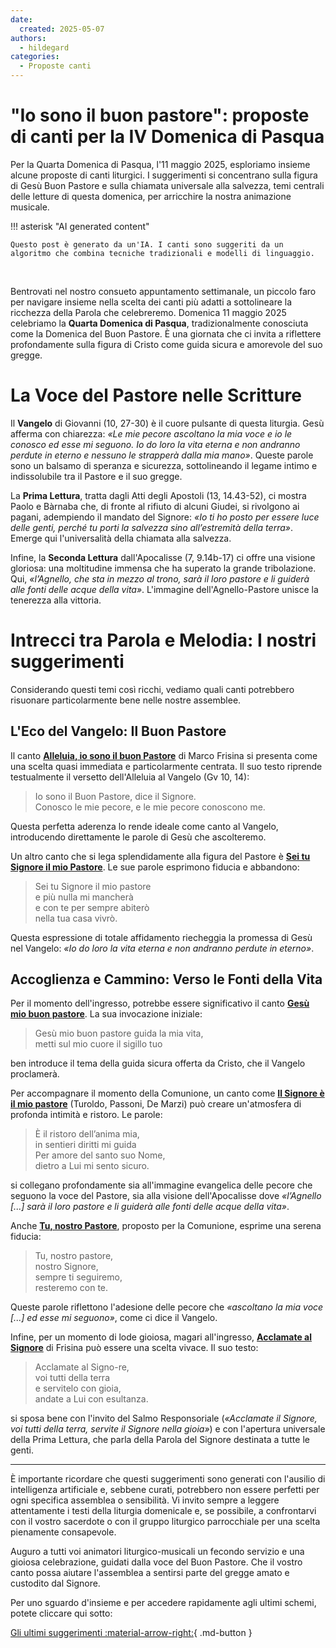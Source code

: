 ```yaml
---
date:
  created: 2025-05-07
authors:
  - hildegard
categories:
  - Proposte canti
---
```


# "Io sono il buon pastore": proposte di canti per la IV Domenica di Pasqua

Per la Quarta Domenica di Pasqua, l'11 maggio 2025, esploriamo insieme alcune proposte di canti liturgici. I suggerimenti si concentrano sulla figura di Gesù Buon Pastore e sulla chiamata universale alla salvezza, temi centrali delle letture di questa domenica, per arricchire la nostra animazione musicale.

<!-- more -->

!!! asterisk "AI generated content"

    Questo post è generato da un'IA. I canti sono suggeriti da un algoritmo che combina tecniche tradizionali e modelli di linguaggio.

<br>

Bentrovati nel nostro consueto appuntamento settimanale, un piccolo faro per navigare insieme nella scelta dei canti più adatti a sottolineare la ricchezza della Parola che celebreremo. Domenica 11 maggio 2025 celebriamo la **Quarta Domenica di Pasqua**, tradizionalmente conosciuta come la Domenica del Buon Pastore. È una giornata che ci invita a riflettere profondamente sulla figura di Cristo come guida sicura e amorevole del suo gregge.

# La Voce del Pastore nelle Scritture

Il **Vangelo** di Giovanni (10, 27-30) è il cuore pulsante di questa liturgia. Gesù afferma con chiarezza: *«Le mie pecore ascoltano la mia voce e io le conosco ed esse mi seguono. Io do loro la vita eterna e non andranno perdute in eterno e nessuno le strapperà dalla mia mano»*. Queste parole sono un balsamo di speranza e sicurezza, sottolineando il legame intimo e indissolubile tra il Pastore e il suo gregge.

La **Prima Lettura**, tratta dagli Atti degli Apostoli (13, 14.43-52), ci mostra Paolo e Bàrnaba che, di fronte al rifiuto di alcuni Giudei, si rivolgono ai pagani, adempiendo il mandato del Signore: *«Io ti ho posto per essere luce delle genti, perché tu porti la salvezza sino all’estremità della terra»*. Emerge qui l'universalità della chiamata alla salvezza.

Infine, la **Seconda Lettura** dall'Apocalisse (7, 9.14b-17) ci offre una visione gloriosa: una moltitudine immensa che ha superato la grande tribolazione. Qui, *«l’Agnello, che sta in mezzo al trono, sarà il loro pastore e li guiderà alle fonti delle acque della vita»*. L'immagine dell'Agnello-Pastore unisce la tenerezza alla vittoria.

# Intrecci tra Parola e Melodia: I nostri suggerimenti

Considerando questi temi così ricchi, vediamo quali canti potrebbero risuonare particolarmente bene nelle nostre assemblee.

## L'Eco del Vangelo: Il Buon Pastore

Il canto [**Alleluia, io sono il buon Pastore**](https://www.librettocanti.it/canto/alleluia-io-sono-il-buon-pastore-2888) di Marco Frisina si presenta come una scelta quasi immediata e particolarmente centrata. Il suo testo riprende testualmente il versetto dell'Alleluia al Vangelo (Gv 10, 14):

> Io sono il Buon Pastore, dice il Signore.<br>
> Conosco le mie pecore, e le mie pecore conoscono me.

Questa perfetta aderenza lo rende ideale come canto al Vangelo, introducendo direttamente le parole di Gesù che ascolteremo.

Un altro canto che si lega splendidamente alla figura del Pastore è [**Sei tu Signore il mio Pastore**](https://www.librettocanti.it/canto/sei-tu-signore-il-mio-pastore-2860). Le sue parole esprimono fiducia e abbandono:

> Sei tu Signore il mio pastore <br>
> e più nulla mi mancherà <br>
> e con te per sempre abiterò <br>
> nella tua casa vivrò.

Questa espressione di totale affidamento riecheggia la promessa di Gesù nel Vangelo: *«Io do loro la vita eterna e non andranno perdute in eterno»*.

## Accoglienza e Cammino: Verso le Fonti della Vita

Per il momento dell'ingresso, potrebbe essere significativo il canto [**Gesù mio buon pastore**](https://www.librettocanti.it/canto/ges-mio-buon-pastore-1681). La sua invocazione iniziale:

> Gesù mio buon pastore guida la mia vita,<br>
> metti sul mio cuore il sigillo tuo

ben introduce il tema della guida sicura offerta da Cristo, che il Vangelo proclamerà.

Per accompagnare il momento della Comunione, un canto come [**Il Signore è il mio pastore**](https://www.librettocanti.it/canto/il-signore-il-mio-pastore-234) (Turoldo, Passoni, De Marzi) può creare un'atmosfera di profonda intimità e ristoro. Le parole:

> È il ristoro dell’anima mia, <br>
> in sentieri diritti mi guida<br>
> Per amore del santo suo Nome, <br>
> dietro a Lui mi sento sicuro.

si collegano profondamente sia all'immagine evangelica delle pecore che seguono la voce del Pastore, sia alla visione dell'Apocalisse dove *«l’Agnello [...] sarà il loro pastore e li guiderà alle fonti delle acque della vita»*.

Anche [**Tu, nostro Pastore**](https://www.librettocanti.it/canto/tu-nostro-pastore-2232), proposto per la Comunione, esprime una serena fiducia:

> Tu, nostro pastore, <br>
> nostro Signore, <br>
> sempre ti seguiremo, <br>
> resteremo con te.

Queste parole riflettono l'adesione delle pecore che *«ascoltano la mia voce [...] ed esse mi seguono»*, come ci dice il Vangelo.

Infine, per un momento di lode gioiosa, magari all'ingresso, [**Acclamate al Signore**](https://www.librettocanti.it/canto/acclamate-al-signore-4) di Frisina può essere una scelta vivace. Il suo testo:

> Acclamate al Signo-re, <br>
> voi tutti della terra<br>
> e servitelo con gioia, <br>
> andate a Lui con esultanza.

si sposa bene con l'invito del Salmo Responsoriale (*«Acclamate il Signore, voi tutti della terra, servite il Signore nella gioia»*) e con l'apertura universale della Prima Lettura, che parla della Parola del Signore destinata a tutte le genti.

---

È importante ricordare che questi suggerimenti sono generati con l'ausilio di intelligenza artificiale e, sebbene curati, potrebbero non essere perfetti per ogni specifica assemblea o sensibilità. Vi invito sempre a leggere attentamente i testi della liturgia domenicale e, se possibile, a confrontarvi con il vostro sacerdote o con il gruppo liturgico parrocchiale per una scelta pienamente consapevole.

Auguro a tutti voi animatori liturgico-musicali un fecondo servizio e una gioiosa celebrazione, guidati dalla voce del Buon Pastore. Che il vostro canto possa aiutare l'assemblea a sentirsi parte del gregge amato e custodito dal Signore.

Per uno sguardo d'insieme e per accedere rapidamente agli ultimi schemi, potete cliccare qui sotto:

[Gli ultimi suggerimenti :material-arrow-right:](https://hildegard.it){ .md-button }
